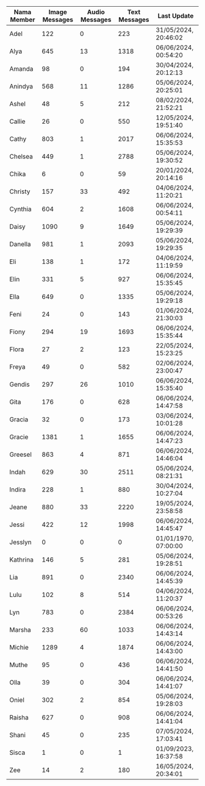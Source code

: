 | Nama Member | Image Messages | Audio Messages | Text Messages | Last Update |
| ------ | -------------- | -------------- | ------------- | ------------ |
| Adel | 122 | 0 | 223 | 31/05/2024, 20:46:02 |
| Alya | 645 | 13 | 1318 | 06/06/2024, 00:54:20 |
| Amanda | 98 | 0 | 194 | 30/04/2024, 20:12:13 |
| Anindya | 568 | 11 | 1286 | 05/06/2024, 20:25:01 |
| Ashel | 48 | 5 | 212 | 08/02/2024, 21:52:21 |
| Callie | 26 | 0 | 550 | 12/05/2024, 19:51:40 |
| Cathy | 803 | 1 | 2017 | 06/06/2024, 15:35:53 |
| Chelsea | 449 | 1 | 2788 | 05/06/2024, 19:30:52 |
| Chika | 6 | 0 | 59 | 20/01/2024, 20:14:16 |
| Christy | 157 | 33 | 492 | 04/06/2024, 11:20:21 |
| Cynthia | 604 | 2 | 1608 | 06/06/2024, 00:54:11 |
| Daisy | 1090 | 9 | 1649 | 05/06/2024, 19:29:39 |
| Danella | 981 | 1 | 2093 | 05/06/2024, 19:29:35 |
| Eli | 138 | 1 | 172 | 04/06/2024, 11:19:59 |
| Elin | 331 | 5 | 927 | 06/06/2024, 15:35:45 |
| Ella | 649 | 0 | 1335 | 05/06/2024, 19:29:18 |
| Feni | 24 | 0 | 143 | 01/06/2024, 21:30:03 |
| Fiony | 294 | 19 | 1693 | 06/06/2024, 15:35:44 |
| Flora | 27 | 2 | 123 | 22/05/2024, 15:23:25 |
| Freya | 49 | 0 | 582 | 02/06/2024, 23:00:47 |
| Gendis | 297 | 26 | 1010 | 06/06/2024, 15:35:40 |
| Gita | 176 | 0 | 628 | 06/06/2024, 14:47:58 |
| Gracia | 32 | 0 | 173 | 03/06/2024, 10:01:28 |
| Gracie | 1381 | 1 | 1655 | 06/06/2024, 14:47:23 |
| Greesel | 863 | 4 | 871 | 06/06/2024, 14:46:04 |
| Indah | 629 | 30 | 2511 | 05/06/2024, 08:21:31 |
| Indira | 228 | 1 | 880 | 30/04/2024, 10:27:04 |
| Jeane | 880 | 33 | 2220 | 19/05/2024, 23:58:58 |
| Jessi | 422 | 12 | 1998 | 06/06/2024, 14:45:47 |
| Jesslyn | 0 | 0 | 0 | 01/01/1970, 07:00:00 |
| Kathrina | 146 | 5 | 281 | 05/06/2024, 19:28:51 |
| Lia | 891 | 0 | 2340 | 06/06/2024, 14:45:39 |
| Lulu | 102 | 8 | 514 | 04/06/2024, 11:20:37 |
| Lyn | 783 | 0 | 2384 | 06/06/2024, 00:53:26 |
| Marsha | 233 | 60 | 1033 | 06/06/2024, 14:43:14 |
| Michie | 1289 | 4 | 1874 | 06/06/2024, 14:43:00 |
| Muthe | 95 | 0 | 436 | 06/06/2024, 14:41:50 |
| Olla | 39 | 0 | 304 | 06/06/2024, 14:41:07 |
| Oniel | 302 | 2 | 854 | 05/06/2024, 19:28:03 |
| Raisha | 627 | 0 | 908 | 06/06/2024, 14:41:04 |
| Shani | 45 | 0 | 235 | 07/05/2024, 17:03:41 |
| Sisca | 1 | 0 | 1 | 01/09/2023, 16:37:58 |
| Zee | 14 | 2 | 180 | 16/05/2024, 20:34:01 |
